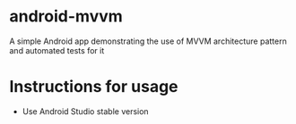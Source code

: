 # android-mvvm
A simple Android app demonstrating the use of MVVM architecture pattern and automated tests for it

# Instructions for usage
- Use Android Studio stable version
